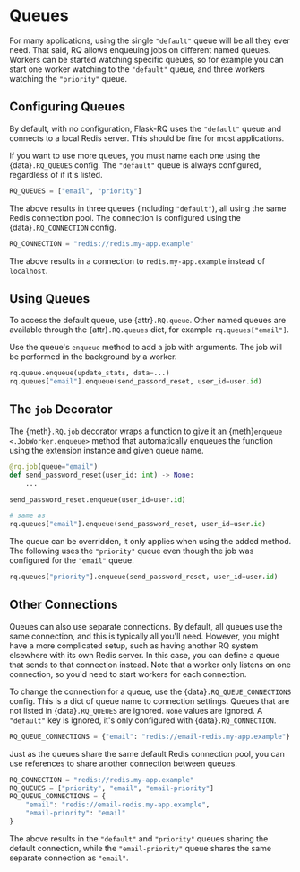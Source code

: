 # Queues

For many applications, using the single `"default"` queue will be all they ever
need. That said, RQ allows enqueuing jobs on different named queues. Workers can
be started watching specific queues, so for example you can start one worker
watching to the `"default"` queue, and three workers watching the `"priority"`
queue.

## Configuring Queues

By default, with no configuration, Flask-RQ uses the `"default"` queue and
connects to a local Redis server. This should be fine for most applications.

If you want to use more queues, you must name each one using the
{data}`.RQ_QUEUES` config. The `"default"` queue is always configured, regardless
of if it's listed.

```python
RQ_QUEUES = ["email", "priority"]
```

The above results in three queues (including `"default"`), all using the same
Redis connection pool. The connection is configured using the
{data}`.RQ_CONNECTION` config.

```python
RQ_CONNECTION = "redis://redis.my-app.example"
```

The above results in a connection to `redis.my-app.example` instead of `localhost`.

## Using Queues

To access the default queue, use {attr}`.RQ.queue`. Other named
queues are available through the {attr}`.RQ.queues` dict, for example
`rq.queues["email"]`.

Use the queue's `enqueue` method to add a job with arguments. The job will be
performed in the background by a worker.

```python
rq.queue.enqueue(update_stats, data=...)
rq.queues["email"].enqueue(send_passord_reset, user_id=user.id)
```

## The `job` Decorator

The {meth}`.RQ.job` decorator wraps a function to give it an
{meth}`enqueue <.JobWorker.enqueue>` method that automatically enqueues the
function using the extension instance and given queue name.

```python
@rq.job(queue="email")
def send_password_reset(user_id: int) -> None:
    ...

send_password_reset.enqueue(user_id=user.id)

# same as
rq.queues["email"].enqueue(send_password_reset, user_id=user.id)
```

The queue can be overridden, it only applies when using the added method. The
following uses the `"priority"` queue even though the job was configured for the
`"email"` queue.

```python
rq.queues["priority"].enqueue(send_password_reset, user_id=user.id)
```

## Other Connections

Queues can also use separate connections. By default, all queues use the same
connection, and this is typically all you'll need. However, you might have a
more complicated setup, such as having another RQ system elsewhere with its own
Redis server. In this case, you can define a queue that sends to that connection
instead. Note that a worker only listens on one connection, so you'd need to
start workers for each connection.

To change the connection for a queue, use the {data}`.RQ_QUEUE_CONNECTIONS`
config. This is a dict of queue name to connection settings. Queues that are not
listed in {data}`.RQ_QUEUES` are ignored. `None` values are ignored. A
`"default"` key is ignored, it's only configured with {data}`.RQ_CONNECTION`.

```python
RQ_QUEUE_CONNECTIONS = {"email": "redis://email-redis.my-app.example"}
```

Just as the queues share the same default Redis connection pool, you can
use references to share another connection between queues.

```python
RQ_CONNECTION = "redis://redis.my-app.example"
RQ_QUEUES = ["priority", "email", "email-priority"]
RQ_QUEUE_CONNECTIONS = {
    "email": "redis://email-redis.my-app.example",
    "email-priority": "email"
}
```

The above results in the `"default"` and `"priority"` queues sharing the default
connection, while the `"email-priority"` queue shares the same separate
connection as `"email"`.
